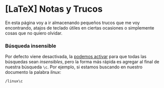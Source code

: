 # [LaTeX] Notas y Trucos


En esta página voy a ir almacenando pequeños trucos que me voy encontrando, atajos de teclado útiles en ciertas ocasiones o simplemente cosas que no quiero olvidar.


### Búsqueda insensible

Por defecto viene desactivada, la [podemos activar](https://www.vimfromscratch.com/articles/vim-case-insensitive-search/) para que todas las búsquedas sean *insensibles*, pero la forma más rápida es agregar al final de nuestra búsqueda `\c`. Por ejemplo, si estamos buscando en nuestro documento la palabra *linux*:

```vim
/linux\c
```



